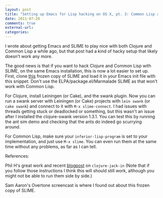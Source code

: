 ```yaml
---
layout: post
title: "Setting up Emacs for Lisp hacking on OS X, pt. 3: Common Lisp and Clojure, again"
date: 2011-07-20
comments: true
external-url:
categories:
---
```



I wrote about getting Emacs and SLIME to play nice with both Clojure and
Common Lisp a while ago, but that post had a kind of hacky setup that
likely doesn't work any more.

The good news is that if you want to hack Clojure and Common Lisp with
SLIME, on the same Emacs installation, this is now a lot easier to set
up. First, clone [this](https://github.com/technomancy/slime) frozen
copy of SLIME and load it in your Emacs init file with this snippet.
Don't use the ELPA/package.el/Marmalade SLIME as that won't work with
Common Lisp.

For Clojure, install Leiningen (or Cake), and the swank plugin. Now you
can run a swank server with Leiningen (or Cake) projects with
`lein swank` (or `cake swank`) and connect to it with
`M-x slime-connect`. I had issues with threads getting stuck or
deadlocked or something, but this wasn't an issue after I installed the
clojure-swank version 1.3.1. You can test this by running the ant sim
demo and checking that the ants do indeed go scurrying around.

For Common Lisp, make sure your `inferior-lisp-program` is set to your
implementation, and just use `M-x slime`. You can even run them at the
same time without any problems, as far as I can tell.

References:

Phil H's great work and recent [blogpost](http://technomancy.us/149) on
`clojure-jack-in` (Note that if you follow those instructions I think
this will should still work, although you might not be able to run them
side by side.)

Sam Aaron's Overtone screencast is where I found out about this frozen
copy of SLIME.



